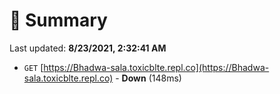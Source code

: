 # 📖 Summary
Last updated: **8/23/2021, 2:32:41 AM**

- `GET` [https://Bhadwa-sala.toxicblte.repl.co](https://Bhadwa-sala.toxicblte.repl.co) - **Down** (148ms)
